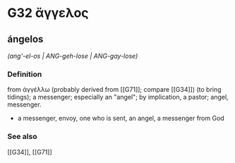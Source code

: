 # G32 ἄγγελος

## ángelos

_(ang'-el-os | ANG-geh-lose | ANG-gay-lose)_

### Definition

from ἀγγέλλω (probably derived from [[G71]]; compare [[G34]]) (to bring tidings); a messenger; especially an "angel"; by implication, a pastor; angel, messenger.

- a messenger, envoy, one who is sent, an angel, a messenger from God

### See also

[[G34]], [[G71]]

